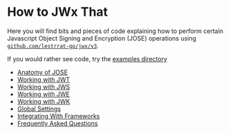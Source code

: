 # How to JWx That

Here you will find bits and pieces of code explaining how to perform certain Javascript Object Signing and Encryption (JOSE) operations using [`github.com/lestrrat-go/jwx/v3`](https://github.com/lestrrat-go/jwx/tree/v3).

If you would rather see code, try the [examples directory](../examples)

* [Anatomy of JOSE](./00-anatomy.md)
* [Working with JWT](./01-jwt.md)
* [Working with JWS](./02-jws.md)
* [Working with JWE](./03-jwe.md)
* [Working with JWK](./04-jwk.md)
* [Global Settings](./20-global-settings.md)
* [Integrating With Frameworks](./21-frameworks.md)
* [Frequently Asked Questions](./99-faq.md)
